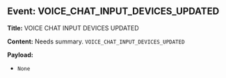 ## Event: VOICE_CHAT_INPUT_DEVICES_UPDATED

**Title:** VOICE CHAT INPUT DEVICES UPDATED

**Content:**
Needs summary.
`VOICE_CHAT_INPUT_DEVICES_UPDATED`

**Payload:**
- `None`